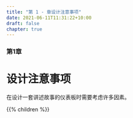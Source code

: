 ```yaml
---
title: "第 1 - 章设计注意事项"
date: 2021-06-11T11:31:22+10:00
draft: false
chapter: true
---
```


### 第1章
 
# 设计注意事项

在设计一套讲述故事的仪表板时需要考虑许多因素。

{{% children %}}